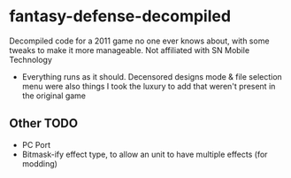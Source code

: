 # fantasy-defense-decompiled
 Decompiled code for a 2011 game no one ever knows about, with some tweaks to make it more manageable. Not affiliated with SN Mobile Technology
- Everything runs as it should. Decensored designs mode & file selection menu were also things I took the luxury to add that weren't present in the original game

## Other TODO
- PC Port
- Bitmask-ify effect type, to allow an unit to have multiple effects (for modding)
